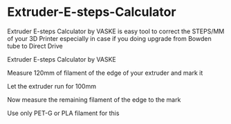 # Extruder-E-steps-Calculator
Extruder E-steps Calculator by VASKE is easy tool to correct the STEPS/MM of your 3D Printer especially in case if you doing upgrade from Bowden tube to Direct Drive

Extruder E-steps Calculator by VASKE

Measure 120mm of filament of the edge of your extruder and mark it

Let the extruder run for 100mm

Now measure the remaining filament of the edge to the mark

Use only PET-G or PLA filament for this
